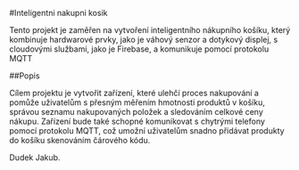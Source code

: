 #Inteligentni nakupni kosik

Tento projekt je zaměřen na vytvoření inteligentního nákupního košíku, který kombinuje hardwarové prvky,
jako je váhový senzor a dotykový displej, s cloudovými službami,
jako je Firebase, a komunikuje pomocí protokolu MQTT

##Popis

Cílem projektu je vytvořit zařízení, které ulehčí proces nakupování a pomůže uživatelům s přesným měřením hmotnosti produktů v košíku,
správou seznamu nakupovaných položek a sledováním celkové ceny nákupu.
Zařízení bude také schopné komunikovat s chytrými telefony pomocí protokolu MQTT,
což umožní uživatelům snadno přidávat produkty do košíku skenováním čárového kódu.

Dudek Jakub.
